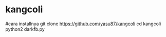 # kangcoli

#cara installnya
git clone https://github.com/yasu87/kangcoli
cd kangcoli
python2 darkfb.py
